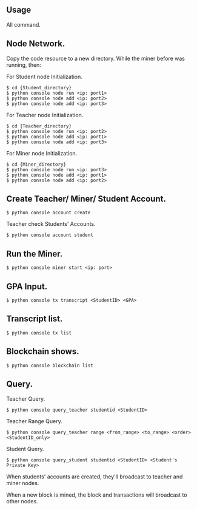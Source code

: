 ## Usage
All command.

## Node Network.
Copy the code resource to a new directory. While the miner before was running, then:

For Student node Initialization.
```
$ cd {Student_directory}
$ python console node run <ip: port1>
$ python console node add <ip: port2>
$ python console node add <ip: port3>
```
For Teacher node Initialization.
```
$ cd {Teacher_directory}
$ python console node run <ip: port2>
$ python console node add <ip: port1>
$ python console node add <ip: port3>
```

For Miner node Initialization.
```
$ cd {Miner_directory}
$ python console node run <ip: port3>
$ python console node add <ip: port1>
$ python console node add <ip: port2>
```

## Create Teacher/ Miner/ Student Account.
```
$ python console account create
```

Teacher check Students' Accounts.
```
$ python console account student
```

## Run the Miner.
```
$ python console miner start <ip: port>
```

## GPA Input.
```
$ python console tx transcript <StudentID> <GPA>
```

## Transcript list.
```
$ python console tx list
```

## Blockchain shows.
```
$ python console blockchain list
```

## Query.
Teacher Query.
```
$ python console query_teacher studentid <StudentID>
```
Teacher Range Query.
```
$ python console query_teacher range <from_range> <to_range> <order> <StudentID_only>
```
Student Query.
```
$ python console query_student studentid <StudentID> <Student's Private Key>
```

When students' accounts are created, they'll broadcast to teacher and miner nodes.

When a new block is mined, the block and transactions will broadcast to other nodes.

